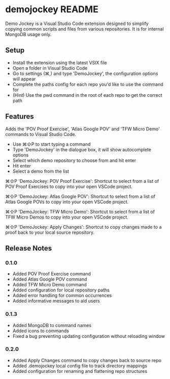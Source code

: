 # demojockey README

Demo Jockey is a Visual Studio Code extension designed to simplify copying common scripts and files from various repositories. It is for internal MongoDB usage only.

## Setup

- Install the extension using the latest VSIX file
- Open a folder in Visual Studio Code
- Go to settings (⌘,) and type 'DemoJockey', the configuration options will appear
- Complete the paths config for each repo you'd like to use the command for
- (Hint) Use the pwd command in the root of each repo to get the correct path

## Features

Adds the 'POV Proof Exercise', 'Atlas Google POV' and 'TFW Micro Demo' commands to Visual Studio Code.
- Use ⌘⇧P to start typing a command
- Type 'DemoJockey' in the dialogue box, it will show autocomplete options
- Select which demo repository to choose from and hit enter
- Hit enter
- Select a demo from the list

⌘⇧P 'DemoJockey: POV Proof Exercise': Shortcut to select from a list of POV Proof Exercises to copy into your open VSCode project.

⌘⇧P 'DemoJockey: Atlas Google POV': Shortcut to select from a list of Atlas Google POVs to copy into your open VSCode project.

⌘⇧P 'DemoJockey: TFW Micro Demo': Shortcut to select from a list of TFW Micro Demos to copy into your open VSCode project.

⌘⇧P 'DemoJockey: Apply Changes': Shortcut to copy changes made to a proof back to your local source repository.

## Release Notes

### 0.1.0

- Added POV Proof Exercise command
- Added Atlas Google POV command
- Added TFW Micro Demo command
- Added configuration for local repository paths
- Added error handling for common occurrences
- Added informative messages to aid users

### 0.1.3

- Added MongoDB to command names
- Added icons to commands
- Fixed a bug preventing updating configuration without reloading window

### 0.2.0

- Added Apply Changes command to copy changes back to source repo
- Added .demojockey local config file to track directory mappings
- Added configuration for renaming and flattening repo structures
